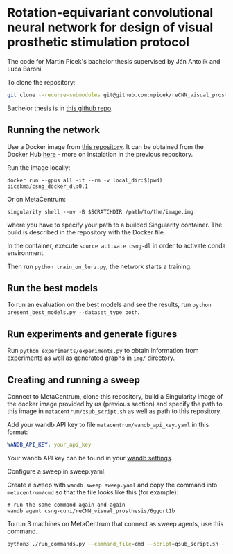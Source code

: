 # Rotation-equivariant convolutional neural network for design of visual prosthetic stimulation protocol

The code for Martin Picek's bachelor thesis supervised by Ján Antolík and Luca Baroni

To clone the repository:
```bash
git clone --recurse-submodules git@github.com:mpicek/reCNN_visual_prosthesis.git
```

Bachelor thesis is in [this github repo](https://github.com/mpicek/bachelor_thesis).

## Running the network

Use a Docker image from [this repository](https://github.com/mpicek/csng_dl_docker_image).
It can be obtained from the Docker Hub [here](https://hub.docker.com/repository/docker/picekma/csng_docker_dl/general) - more on instalation in the previous repository.

Run the image locally:
```
docker run --gpus all -it --rm -v local_dir:$(pwd) picekma/csng_docker_dl:0.1
```
Or on MetaCentrum:
```
singularity shell --nv -B $SCRATCHDIR /path/to/the/image.img
```
where you have to specify your path to a builded Singularity container. The build is
described in the repository with the Docker file.

In the container, execute `source activate csng-dl` in order to activate conda environment.

Then run `python train_on_lurz.py`, the network starts a training.

## Run the best models

To run an evaluation on the best models and see the results, run `python present_best_models.py --dataset_type both`.

## Run experiments and generate figures

Run `python experiments/experiments.py` to obtain information from experiments as well as generated graphs in `img/` directory.

## Creating and running a sweep

Connect to MetaCentrum, clone this repository, build a Singularity image
of the docker image provided by us (previous section) and specify the path
to this image in `metacentrum/qsub_script.sh` as well as path to this repository.

Add your wandb API key to file `metacentrum/wandb_api_key.yaml` in this format:
```yaml
WANDB_API_KEY: your_api_key
```
Your wandb API key can be found in your [wandb settings](https://wandb.ai/settings).

Configure a sweep in sweep.yaml.

Create a sweep with `wandb sweep sweep.yaml` and copy the command into `metacentrum/cmd`
so that the file looks like this (for example):
```
# run the same command again and again
wandb agent csng-cuni/reCNN_visual_prosthesis/6ggort1b
```

To run 3 machines on MetaCentrum that connect as sweep agents, use this
command.
```bash
python3 ./run_commands.py --command_file=cmd --script=qsub_script.sh --wandb_api_key --num_of_command_repetitions=3
```
